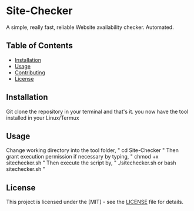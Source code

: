 # Site-Checker
A simple, really fast, reliable Website availability checker. Automated.
## Table of Contents

- [Installation](#installation)
- [Usage](#usage)
- [Contributing](#contributing)
- [License](#license)

## Installation

Git clone the repository in your terminal and that's it. you now have the tool installed in your Linux/Termux

## Usage

Change working directory into the tool folder,
" cd Site-Checker "
Then grant execution permission if necessary by typing,
" chmod +x sitechecker.sh "
Then execute the script by,
" ./sitechecker.sh or bash sitechecker.sh "
## License

This project is licensed under the [MIT] - see the [LICENSE](LICENSE) file for details.
